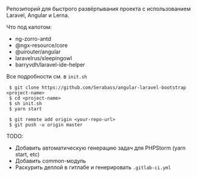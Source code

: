 Репозиторий для быстрого развёртывания проекта с использованием Laravel, Angular и Lerna.

Что под капотом:
 * ng-zorro-antd
 * @ngx-resource/core
 * @uirouter/angular
 * laravelrus/sleepingowl
 * barryvdh/laravel-ide-helper

Все подробности см. в `init.sh`

```
 $ git clone https://github.com/Serabass/angular-laravel-bootstrap <project-name>
 $ cd <project-name>
 $ sh init.sh
 $ yarn start
 
 $ git remote add origin <your-repo-url>
 $ git push -u origin master
```

TODO:
* Добавить автоматическую генерацию задач для PHPStorm (yarn start, etc)
* Добавить common-модуль
* Раскурить деплой в гитлабе и генерировать `.gitlab-ci.yml`
